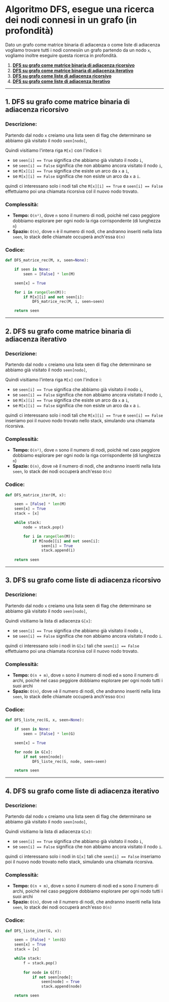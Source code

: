 # Algoritmo DFS, esegue una ricerca dei nodi connesi in un grafo (in profondità)

Dato un grafo come matrice binaria di adiacenza o come liste di adiacenza vogliamo trovare tutti i nodi connesiin un grafo partendo da un nodo `x`, vogliamo inoltre eseguire questa ricerca in profondità.

1. [**DFS su grafo come matrice binaria di adiacenza ricorsivo**](#1-dfs-su-grafo-come-matrice-binaria-di-adiacenza-ricorsivo)
2. [**DFS su grafo come matrice binaria di adiacenza iterativo**](#2-dfs-su-grafo-come-matrice-binaria-di-adiacenza-iterativo)
3. [**DFS su grafo come liste di adiacenza ricorsivo**](#3-dfs-su-grafo-come-liste-di-adiacenza-ricorsivo)
4. [**DFS su grafo come liste di adiacenza iterativo**](#4-dfs-su-grafo-come-liste-di-adiacenza-iterativo)

---

## 1. DFS su grafo come matrice binaria di adiacenza ricorsivo

### Descrizione:
Partendo dal nodo `x` creiamo una lista seen di flag che determinano se abbiamo già visitato il nodo `seen[nodo]`,

Quindi visitiamo l'intera riga `M[x]` con l'indice i:
- se `seen[i] == True` significa che abbiamo già visitato il nodo `i`,
- se `seen[i] == False` significa che non abbiamo ancora visitato il nodo `i`,
- se `M[x][i] == True` significa che esiste un arco da `x` a `i`,
- se `M[x][i] == False` significa che non esiste un arco da `x` a `i`.

quindi ci interessano solo i nodi tali che `M[x][i] == True` e `seen[i] == False`
effettuiamo poi una chiamata ricorsiva col il nuovo nodo trovato.

### Complessità:
- **Tempo:** `O(n²)`, dove `n` sono il numero di nodi, poichè nel caso peggiore dobbiamo esplorare per ogni nodo la riga corrispondente (di lunghezza `n`)
- **Spazio:** `O(n)`, dove `n` è il numero di nodi, che andranno inseriti nella lista `seen`, lo stack delle chiamate occuperà anch'essa `O(n)`

### Codice:
```python
def DFS_matrice_rec(M, x, seen=None):

    if seen is None:
        seen = [False] * len(M)

    seen[x] = True

    for i in range(len(M)):
        if M[x][i] and not seen[i]:
            DFS_matrice_rec(M, i, seen=seen)

    return seen

```

---

## 2. DFS su grafo come matrice binaria di adiacenza iterativo

### Descrizione:
Partendo dal nodo `x` creiamo una lista seen di flag che determinano se abbiamo già visitato il nodo `seen[nodo]`,

Quindi visitiamo l'intera riga `M[x]` con l'indice i:
- se `seen[i] == True` significa che abbiamo già visitato il nodo `i`,
- se `seen[i] == False` significa che non abbiamo ancora visitato il nodo `i`,
- se `M[x][i] == True` significa che esiste un arco da `x` a `i`,
- se `M[x][i] == False` significa che non esiste un arco da `x` a `i`.

quindi ci interessano solo i nodi tali che `M[x][i] == True` e `seen[i] == False`
inseriamo poi il nuovo nodo trovato nello stack, simulando una chiamata ricorsiva.

### Complessità:
- **Tempo:** `O(n²)`, dove `n` sono il numero di nodi, poichè nel caso peggiore dobbiamo esplorare per ogni nodo la riga corrispondente (di lunghezza `n`)
- **Spazio:** `O(n)`, dove `n`è il numero di nodi, che andranno inseriti nella lista `seen`, lo stack dei nodi occuperà anch'esso `O(n)`

### Codice:
```python
def DFS_matrice_iter(M, x):

    seen = [False] * len(M)
    seen[x] = True
    stack = [x]

    while stack:
        node = stack.pop()

        for i in range(len(M)):
            if M[node][i] and not seen[i]:
                seen[i] = True
                stack.append(i)
    
    return seen

```

---

## 3. DFS su grafo come liste di adiacenza ricorsivo

### Descrizione:
Partendo dal nodo `x` creiamo una lista seen di flag che determinano se abbiamo già visitato il nodo `seen[nodo]`,

Quindi visitiamo la lista di adiacenza `G[x]`:
- se `seen[i] == True` significa che abbiamo già visitato il nodo `i`,
- se `seen[i] == False` significa che non abbiamo ancora visitato il nodo `i`.

quindi ci interessano solo i nodi in `G[x]` tali che `seen[i] == False`
effettuiamo poi una chiamata ricorsiva col il nuovo nodo trovato.

### Complessità:
- **Tempo:** `O(n + m)`, dove `n` sono il numero di nodi ed `m` sono il numero di archi, poichè nel caso peggiore dobbiamo esplorare per ogni nodo tutti i suoi archi
- **Spazio:** `O(n)`, dove `n`è il numero di nodi, che andranno inseriti nella lista `seen`, lo stack delle chiamate occuperà anch'esso `O(n)`

### Codice:
```python
def DFS_liste_rec(G, x, seen=None):

    if seen is None:
        seen = [False] * len(G)

    seen[x] = True

    for node in G[x]:
        if not seen[node]:
            DFS_liste_rec(G, node, seen=seen)

    return seen

```

---

## 4. DFS su grafo come liste di adiacenza iterativo

### Descrizione:
Partendo dal nodo `x` creiamo una lista seen di flag che determinano se abbiamo già visitato il nodo `seen[nodo]`,

Quindi visitiamo la lista di adiacenza `G[x]`:
- se `seen[i] == True` significa che abbiamo già visitato il nodo `i`,
- se `seen[i] == False` significa che non abbiamo ancora visitato il nodo `i`.

quindi ci interessano solo i nodi in `G[x]` tali che `seen[i] == False`
inseriamo poi il nuovo nodo trovato nello stack, simulando una chiamata ricorsiva.

### Complessità:
- **Tempo:** `O(n + m)`, dove `n` sono il numero di nodi ed `m` sono il numero di archi, poichè nel caso peggiore dobbiamo esplorare per ogni nodo tutti i suoi archi
- **Spazio:** `O(n)`, dove `n`è il numero di nodi, che andranno inseriti nella lista `seen`, lo stack dei nodi occuperà anch'esso `O(n)`

### Codice:
```python
def DFS_liste_iter(G, x):

    seen = [False] * len(G)
    seen[x] = True
    stack = [x]

    while stack:
        f = stack.pop()
        
        for node in G[f]:
            if not seen[node]: 
                seen[node] = True
                stack.append(node)

    return seen
```
